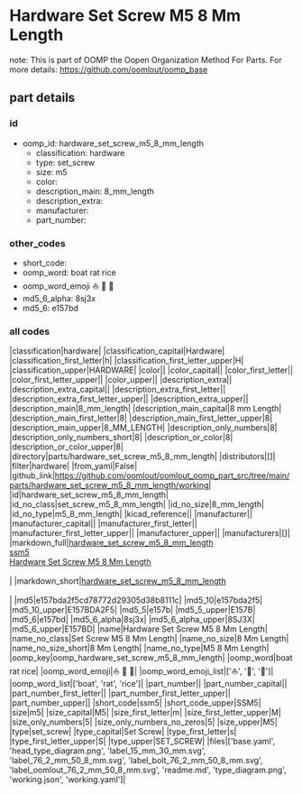 # Hardware Set Screw M5 8 Mm Length  

note: This is part of OOMP the Oopen Organization Method For Parts. For more details: https://github.com/oomlout/oomp_base

##  part details





### id
* oomp_id: hardware_set_screw_m5_8_mm_length
  * classification: hardware
  * type: set_screw
  * size: m5
  * color: 
  * description_main: 8_mm_length
  * description_extra: 
  * manufacturer: 
  * part_number: 

### other_codes
* short_code: 
* oomp_word: boat rat rice
* oomp_word_emoji :boat: :rat: :rice:
* md5_6_alpha: 8sj3x
* md5_6: e157bd

### all codes 
|classification|hardware|
|classification_capital|Hardware|
|classification_first_letter|h|
|classification_first_letter_upper|H|
|classification_upper|HARDWARE|
|color||
|color_capital||
|color_first_letter||
|color_first_letter_upper||
|color_upper||
|description_extra||
|description_extra_capital||
|description_extra_first_letter||
|description_extra_first_letter_upper||
|description_extra_upper||
|description_main|8_mm_length|
|description_main_capital|8 mm Length|
|description_main_first_letter|8|
|description_main_first_letter_upper|8|
|description_main_upper|8_MM_LENGTH|
|description_only_numbers|8|
|description_only_numbers_short|8|
|description_or_color|8|
|description_or_color_upper|8|
|directory|parts/hardware_set_screw_m5_8_mm_length|
|distributors|[]|
|filter|hardware|
|from_yaml|False|
|github_link|https://github.com/oomlout/oomlout_oomp_part_src/tree/main/parts/hardware_set_screw_m5_8_mm_length/working|
|id|hardware_set_screw_m5_8_mm_length|
|id_no_class|set_screw_m5_8_mm_length|
|id_no_size|8_mm_length|
|id_no_type|m5_8_mm_length|
|kicad_reference||
|manufacturer||
|manufacturer_capital||
|manufacturer_first_letter||
|manufacturer_first_letter_upper||
|manufacturer_upper||
|manufacturers|[]|
|markdown_full|[hardware_set_screw_m5_8_mm_length](https://github.com/oomlout/oomlout_oomp_part_src/tree/main/parts/hardware_set_screw_m5_8_mm_length/working)<br>[ssm5](https://github.com/oomlout/oomlout_oomp_part_src/tree/main/parts/hardware_set_screw_m5_8_mm_length/working)<br>[Hardware Set Screw M5 8 Mm Length](https://github.com/oomlout/oomlout_oomp_part_src/tree/main/parts/hardware_set_screw_m5_8_mm_length/working)<br><br>|
|markdown_short|[hardware_set_screw_m5_8_mm_length](https://github.com/oomlout/oomlout_oomp_part_src/tree/main/parts/hardware_set_screw_m5_8_mm_length/working)<br><br>|
|md5|e157bda2f5cd78772d29305d38b8111c|
|md5_10|e157bda2f5|
|md5_10_upper|E157BDA2F5|
|md5_5|e157b|
|md5_5_upper|E157B|
|md5_6|e157bd|
|md5_6_alpha|8sj3x|
|md5_6_alpha_upper|8SJ3X|
|md5_6_upper|E157BD|
|name|Hardware Set Screw M5 8 Mm Length|
|name_no_class|Set Screw M5 8 Mm Length|
|name_no_size|8 Mm Length|
|name_no_size_short|8 Mm Length|
|name_no_type|M5 8 Mm Length|
|oomp_key|oomp_hardware_set_screw_m5_8_mm_length|
|oomp_word|boat rat rice|
|oomp_word_emoji|:boat: :rat: :rice:|
|oomp_word_emoji_list|[':boat:', ':rat:', ':rice:']|
|oomp_word_list|['boat', 'rat', 'rice']|
|part_number||
|part_number_capital||
|part_number_first_letter||
|part_number_first_letter_upper||
|part_number_upper||
|short_code|ssm5|
|short_code_upper|SSM5|
|size|m5|
|size_capital|M5|
|size_first_letter|m|
|size_first_letter_upper|M|
|size_only_numbers|5|
|size_only_numbers_no_zeros|5|
|size_upper|M5|
|type|set_screw|
|type_capital|Set Screw|
|type_first_letter|s|
|type_first_letter_upper|S|
|type_upper|SET_SCREW|
|files|['base.yaml', 'head_type_diagram.png', 'label_15_mm_30_mm.svg', 'label_76_2_mm_50_8_mm.svg', 'label_bolt_76_2_mm_50_8_mm.svg', 'label_oomlout_76_2_mm_50_8_mm.svg', 'readme.md', 'type_diagram.png', 'working.json', 'working.yaml']|

